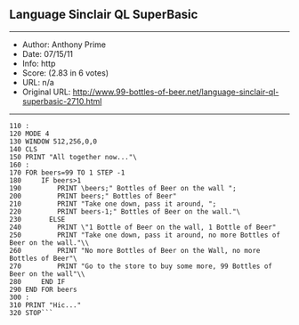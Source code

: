 
## Language Sinclair QL SuperBasic ##
---
- Author: Anthony Prime
- Date: 07/15/11
- Info: http
- Score:  (2.83 in 6 votes)
- URL: n/a
- Original URL: http://www.99-bottles-of-beer.net/language-sinclair-ql-superbasic-2710.html
---

```100 REMark Drinkers Delight
110 :
120 MODE 4
130 WINDOW 512,256,0,0
140 CLS
150 PRINT "All together now..."\
160 :
170 FOR beers=99 TO 1 STEP -1
180     IF beers>1
190         PRINT \beers;" Bottles of Beer on the wall ";
200         PRINT beers;" Bottles of Beer"
210         PRINT "Take one down, pass it around, ";
220         PRINT beers-1;" Bottles of Beer on the wall."\
230       ELSE 
240         PRINT \"1 Bottle of Beer on the wall, 1 Bottle of Beer"
250         PRINT "Take one down, pass it around, no more Bottles of Beer on the wall."\\
260         PRINT "No more Bottles of Beer on the Wall, no more Bottles of Beer"\
270         PRINT "Go to the store to buy some more, 99 Bottles of Beer on the wall"\\
280     END IF 
290 END FOR beers
300 :
310 PRINT "Hic..."
320 STOP```